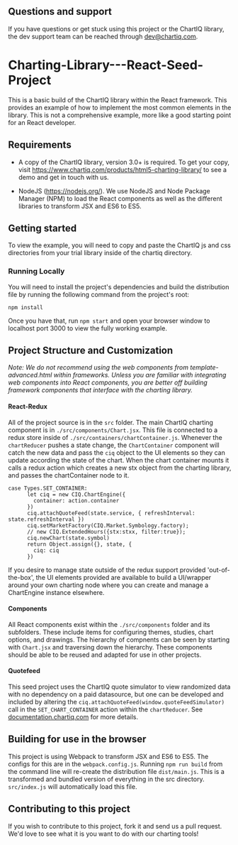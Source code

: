 ## Questions and support

If you have questions or get stuck using this project or the ChartIQ library, the dev support team can be reached through [dev@chartiq.com](mailto:dev@chartiq.com).

# Charting-Library---React-Seed-Project

This is a basic build of the ChartIQ library within the React framework. This provides an example of how to implement the most common elements in the library. This is not a comprehensive example, more like a good starting point for an React developer.

## Requirements

* A copy of the ChartIQ library, version 3.0+ is required. To get your copy, visit https://www.chartiq.com/products/html5-charting-library/ to see a demo and get in touch with us.

* NodeJS (https://nodejs.org/). We use NodeJS and Node Package Manager (NPM) to load the React components as well as the different libraries to transform JSX and ES6 to ES5.

## Getting started

To view the example, you will need to copy and paste the ChartIQ js and css directories from your trial library inside of the chartiq directory.

### Running Locally

You will need to install the project's dependencies and build the distribution file by running the following command from the project's root:

```
npm install
```

Once you have that, run ```npm start``` and open your browser window to localhost port 3000 to view the fully working example.

## Project Structure and Customization

*Note: We do not recommend using the web components from template-advanced.html within frameworks. Unless you are familiar with integrating web components into React components, you are better off building framework components that interface with the charting library.*


#### React-Redux

All of the project source is in the `src` folder. The main ChartIQ charting component is in `./src/components/Chart.jsx`. This file is connected to a redux store inside of `./src/containers/chartContainer.js`. Whenever the `chartReducer` pushes a state change, the `ChartContainer` component will catch the new data and pass the `ciq` object to the UI elements so they can update according the state of the chart. When the chart container mounts it calls a redux action which creates a new stx object from the charting library, and passes the chartContainer node to it.

```
case Types.SET_CONTAINER:
      let ciq = new CIQ.ChartEngine({
        container: action.container
      })
      ciq.attachQuoteFeed(state.service, { refreshInterval: state.refreshInterval })
      ciq.setMarketFactory(CIQ.Market.Symbology.factory);
      // new CIQ.ExtendedHours({stx:stxx, filter:true});
      ciq.newChart(state.symbol)
      return Object.assign({}, state, {
        ciq: ciq
      })
```

If you desire to manage state outside of the redux support provided 'out-of-the-box', the UI elements provided are available to build a UI/wrapper around your own charting node where you can create and manage a ChartEngine instance elsewhere.

#### Components

All React components exist within the `./src/components` folder and its subfolders.  These include items for configuring themes, studies, chart options, and drawings.  The hierarchy of compnents can be seen by starting with `Chart.jsx` and traversing down the hierarchy.  These components should be able to be reused and adapted for use in other projects.

#### Quotefeed

This seed project uses the ChartIQ quote simulator to view randomized data with no dependency on a paid datasource, but one can be developed and included by altering the `ciq.attachQuoteFeed(window.quoteFeedSimulator)` call in the `SET_CHART_CONTAINER` action within the `chartReducer`.  See [documentation.chartiq.com](https://documentation.chartiq.com/) for more details.


## Building for use in the browser

This project is using Webpack to transform JSX and ES6 to ES5. The configs for this are in the `webpack.config.js`.
Running `npm run build` from the command line will re-create the distribution file `dist/main.js`.
This is a transformed and bundled version of everything in the src directory. `src/index.js` will automatically load this file.

## Contributing to this project

If you wish to contribute to this project, fork it and send us a pull request.
We'd love to see what it is you want to do with our charting tools!
